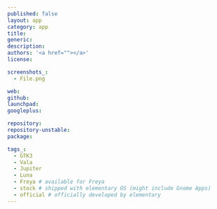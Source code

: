 ```yaml
---
published: false
layout: app
category: app
title: 
generic: 
description:
authors: '<a href=""></a>'
license:

screenshots_:
  - File.png

web:
github:
launchpad:
googleplus:

repository:
repository-unstable:
package:

tags_:
  - GTK3
  - Vala
  - Jupiter
  - Luna
  - Freya # available for Freya
  - stock # shipped with elementary OS (might include Gnome Apps)
  - official # officially developed by elementary
---
```

